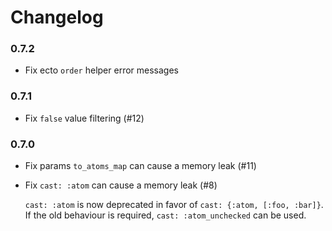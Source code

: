 # Changelog

### 0.7.2

- Fix ecto `order` helper error messages

### 0.7.1

- Fix `false` value filtering (#12)

### 0.7.0

- Fix params `to_atoms_map` can cause a memory leak (#11)
- Fix `cast: :atom` can cause a memory leak (#8)

  `cast: :atom` is now deprecated in favor of `cast: {:atom, [:foo, :bar]}`.
  If the old behaviour is required, `cast: :atom_unchecked` can be used.
